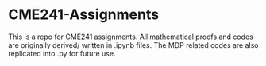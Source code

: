 # CME241-Assignments
This is a repo for CME241 assignments.
All mathematical proofs and codes are originally derived/ written in .ipynb files. The MDP related codes are also replicated into .py for future use.
